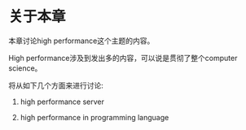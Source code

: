 # 关于本章

本章讨论high performance这个主题的内容。

High performance涉及到发出多的内容，可以说是贯彻了整个computer science。

将从如下几个方面来进行讨论:

1) high performance server

2) high performance in programming language